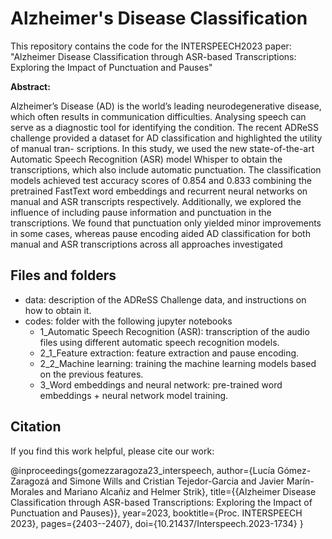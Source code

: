 # Alzheimer's Disease Classification
This repository contains the code for the INTERSPEECH2023 paper: "Alzheimer Disease Classification through ASR-based Transcriptions: Exploring the Impact of Punctuation and Pauses"

**Abstract:**

Alzheimer’s Disease (AD) is the world’s leading neurodegenerative disease, which often results in communication difficulties. Analysing speech can serve as a diagnostic tool for identifying the condition. The recent ADReSS challenge provided a dataset for AD classification and highlighted the utility of manual tran-
scriptions. In this study, we used the new state-of-the-art Automatic Speech Recognition (ASR) model Whisper to obtain the transcriptions, which also include automatic punctuation. The classification models achieved test accuracy scores of 0.854 and 0.833 combining the pretrained FastText word embeddings and recurrent neural networks on manual and ASR transcripts respectively. Additionally, we explored the influence of including pause information and punctuation in the transcriptions. We found that punctuation only yielded minor improvements in some cases, whereas pause encoding aided AD classification for both manual and ASR transcriptions across all approaches investigated

## Files and folders
* data: description of the ADReSS Challenge data, and instructions on how to obtain it.
* codes: folder with the following jupyter notebooks
  * 1_Automatic Speech Recognition (ASR): transcription of the audio files using different automatic speech recognition models.
  * 2_1_Feature extraction: feature extraction and pause encoding. 
  * 2_2_Machine learning: training the machine learning models based on the previous features.
  * 3_Word embeddings and neural network: pre-trained word embeddings + neural network model training.
<!-- * requirements.txt: required packages to be installed. -->

## Citation
If you find this work helpful, please cite our work: 

@inproceedings{gomezzaragoza23_interspeech,
  author={Lucía Gómez-Zaragozá and Simone Wills and Cristian Tejedor-Garcia and Javier Marín-Morales and Mariano Alcañiz and Helmer Strik},
  title={{Alzheimer Disease Classification through ASR-based Transcriptions: Exploring the Impact of Punctuation and Pauses}},
  year=2023,
  booktitle={Proc. INTERSPEECH 2023},
  pages={2403--2407},
  doi={10.21437/Interspeech.2023-1734}
}
